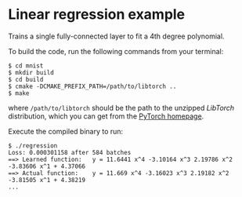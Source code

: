 # Linear regression example

Trains a single fully-connected layer to fit a 4th degree polynomial.

To build the code, run the following commands from your terminal:

```shell
$ cd mnist
$ mkdir build
$ cd build
$ cmake -DCMAKE_PREFIX_PATH=/path/to/libtorch ..
$ make
```

where `/path/to/libtorch` should be the path to the unzipped *LibTorch*
distribution, which you can get from the [PyTorch
homepage](https://pytorch.org/get-started/locally/).

Execute the compiled binary to run:

```shell
$ ./regression
Loss: 0.000301158 after 584 batches
==> Learned function:	y = 11.6441 x^4 -3.10164 x^3 2.19786 x^2 -3.83606 x^1 + 4.37066
==> Actual function:	y = 11.669 x^4 -3.16023 x^3 2.19182 x^2 -3.81505 x^1 + 4.38219
...
```
